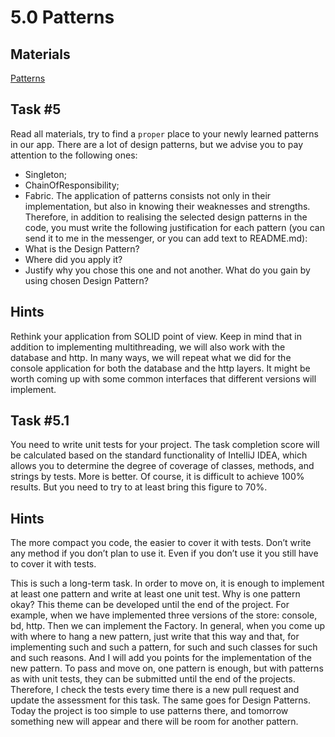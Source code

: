 # 5.0 Patterns

## Materials

[Patterns](https://refactoring.guru/design-patterns)

## Task #5
Read all materials, try to find a `proper` place to your newly learned patterns in our app. There are a lot of design patterns, but we advise you to pay attention to the following ones:
- Singleton;
- ChainOfResponsibility;
- Fabric.
The application of patterns consists not only in their implementation, but also in knowing their weaknesses and strengths. Therefore, in addition to realising the selected design patterns in the code, you must write the following justification for each pattern (you can send it to me in the messenger, or you can add text to README.md): 
- What is the Design Pattern? 
- Where did you apply it? 
- Justify why you chose this one and not another. What do you gain by using chosen Design Pattern?
## Hints
Rethink your application from SOLID point of view. Keep in mind that in addition to implementing multithreading, we will also work with the database and http. In many ways, we will repeat what we did for the console application for both the database and the http layers. It might be worth coming up with some common interfaces that different versions will implement.

## Task #5.1
You need to write unit tests for your project. The task completion score will be calculated based on the standard functionality of IntelliJ IDEA, which allows you to determine the degree of coverage of classes, methods, and strings by tests. More is better. Of course, it is difficult to achieve 100% results. But you need to try to at least bring this figure to 70%.
## Hints
The more compact you code, the easier to cover it with tests. Don’t write any method if you don’t plan to use it. Even if you don’t use it you still have to cover it with tests.

This is such a long-term task. In order to move on, it is enough to implement at least one pattern and write at least one unit test.
Why is one pattern okay? This theme can be developed until the end of the project. For example, when we have implemented three versions of the store: console, bd, http. Then we can implement the Factory. 
In general, when you come up with where to hang a new pattern, just write that this way and that, for implementing such and such a pattern, for such and such classes for such and such reasons. And I will add you points for the implementation of the new pattern. 
To pass and move on, one pattern is enough, but with patterns as with unit tests, they can be submitted until the end of the projects. Therefore, I check the tests every time there is a new pull request and update the assessment for this task. 
The same goes for Design Patterns. Today the project is too simple to use patterns there, and tomorrow something new will appear and there will be room for another pattern.
